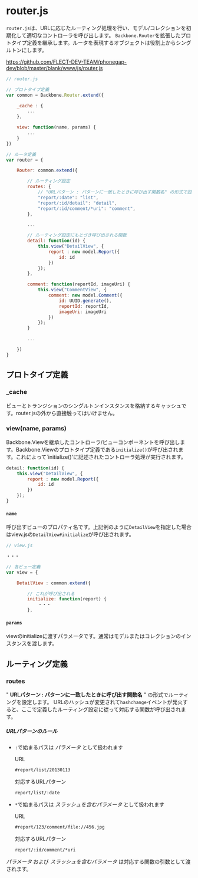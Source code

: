 # router.js

`router.js`は、URLに応じたルーティング処理を行い、モデル/コレクションを初期化して適切なコントローラを呼び出します。
`Backbone.Router`を拡張したプロトタイプ定義を継承します。ルータを表現するオブジェクトは役割上からシングルトンにします。

https://github.com/FLECT-DEV-TEAM/phonegap-dev/blob/master/blank/www/js/router.js

```javascript
// router.js

// プロトタイプ定義
var common = Backbone.Router.extend({

    _cache : {
        ...
    },

    view: function(name, params) {
        ...
    }
})

// ルータ定義
var router = {

    Router: common.extend({

        // ルーティング設定
        routes: {
        	// "URLパターン : パターンに一致したときに呼び出す関数名" の形式で設定
            "report/:date": "list",
            "report/:id/detail": "detail",
            "report/:id/comment/*uri": "comment",
        },

        ...

        // ルーティング設定にもとづき呼び出される関数
        detail: function(id) {
            this.view("DetailView", {
                report : new model.Report({
                    id: id
                })
            });
        },

        comment: function(reportId, imageUri) {
            this.view("CommentView", {
            	comment: new model.Comment({
                    id: UUID.generate(),
                    reportId: reportId,
                    imageUri: imageUri
                })
            });
        }

        ...

    })
}
```

## プロトタイプ定義

### _cache

ビューとトランジションのシングルトンインスタンスを格納するキャッシュです。router.jsの外から直接触ってはいけません。

### view(name, params)

Backbone.Viewを継承したコントローラ/ビューコンポーネントを呼び出します。Backbone.Viewのプロトタイプ定義である`initialize()`が呼び出されます。これによって`initialize()'に記述されたコントローラ処理が実行されます。

```javascript
detail: function(id) {
    this.view("DetailView", {
        report : new model.Report({
            id: id
        })
    });
}
```

#### `name`

呼び出すビューのプロパティ名です。上記例のように`DetailView`を指定した場合はview.jsの`DetailView#initialize`が呼び出されます。

```javascript
// view.js

・・・

// 各ビュー定義
var view = {

    DetailView : common.extend({

        // これが呼び出される
        initialize: function(report) {
            ・・・
        },
```

#### `params`

viewのinitializeに渡すパラメータです。通常はモデルまたはコレクションのインスタンスを渡します。


## ルーティング定義

### routes

" __URLパターン : パターンに一致したときに呼び出す関数名__ " の形式でルーティングを設定します。
URLのハッシュが変更されて`hashchange`イベントが発火すると、ここで定義したルーティング設定に従って対応する関数が呼び出されます。

##### URLパターンのルール

* `:`で始まるパスは _パラメータ_ として扱われます 

	URL

	`#report/list/20130113`

	対応するURLパターン

	`report/list/:date`

* `*`で始まるパスは _スラッシュを含むパラメータ_ として扱われます

	URL

	`#report/123/comment/file://456.jpg`

	対応するURLパターン

	`report/:id/comment/*uri`


_パラメータ_ および _スラッシュを含むパラメータ_ は対応する関数の引数として渡されます。

